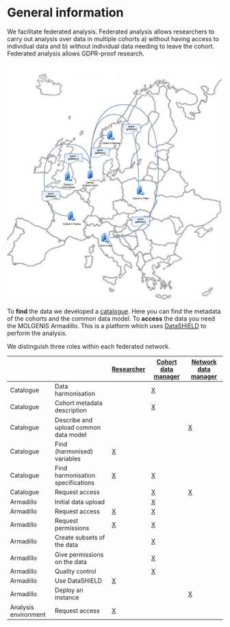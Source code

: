 # General information
We facilitate federated analysis. Federated analysis allows researchers to carry out analysis over data in multiple cohorts a) without having access to individual data and b) without individual data needing to leave the cohort. Federated analysis allows GDPR-proof research.

![Figure 1: Federated analysis](img/cat_federated-analysis.png)

To **find** the data we developed a [catalogue](https://data-catalogue.molgeniscloud.org/catalogue/catalogue/#/variable-explorer/). Here you can find the metadata of the cohorts and the common data model. To **access** the data you need the MOLGENIS Armadillo. This is a platform which uses [DataSHIELD](https://datashield.org/) to perform the analysis.

We distinguish three roles within each federated network.

|     |     | [Researcher](cat_researcher.md) | [Cohort data manager](cat_cohort-data-manager.md) | [Network data manager](cat_network-data-manager.md) |
| --- | --- | --- | --- | --- |
| Catalogue | Data harmonisation | | [X](cat_cohort-data-manager.md#data-harmonisation) | |
| Catalogue | Cohort metadata description | | [X](cat_cohort-data-manager.md#define-cohort-metadata) | |
| Catalogue | Describe and upload common data model | | | [X](cat_network-data-manager.md#define-network-metadata) |
| Catalogue | Find (harmonised) variables | [X](cat_researcher.md#find-variables) | | |
| Catalogue | Find harmonisation specifications | [X](cat_researcher.md#find-harmonisation-details) | [X](cat_cohort-data-manager.md#define-harmonisations) | |
| Catalogue | Request access | | [X](cat_cohort-data-manager.md#request-access-catalogue) | [X](cat_network-data-manager.md#request-access) |
| Armadillo | Initial data upload | | [X](cat_cohort-data-manager.md#initial-data-upload) | |
| Armadillo | Request access | [X](cat_researcher.md#request-access) | [X](cat_cohort-data-manager.md#request-access-armadillo) | |
| Armadillo | Request permissions | [X](cat_researcher.md#request-permissions) | [X](cat_cohort-data-manager.md#assign-permissions) | |
| Armadillo | Create subsets of the data | | [X](cat_cohort-data-manager.md#create-subsets) | |
| Armadillo | Give permissions on the data | | [X](cat_cohort-data-manager.md#give-permissions-on-the-data) | |
| Armadillo | Quality control | | [X](cat_cohort-data-manager.md#quality-control) | |
| Armadillo | Use DataSHIELD | [X](cat_researcher.md#use-datashield) | | |
| Armadillo | Deploy an instance | | | [X](cat_cohort-data-manager.md#deploy-an-instance) |
| Analysis environment | Request access | [X](cat_researcher.md#request-access) | | |